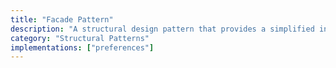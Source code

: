 ```yaml
---
title: "Facade Pattern"
description: "A structural design pattern that provides a simplified interface to a complex subsystem"
category: "Structural Patterns"
implementations: ["preferences"]
---
```


<!-- Document documenting existance of "Fasade" pattern -->
